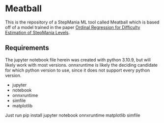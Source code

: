 # Meatball
This is the repository of a StepMania ML tool called Meatball which is based off of a model trained in the paper [Ordinal Regression for Difficulty Estimation of StepMania Levels](https://arxiv.org/pdf/2301.09485.pdf).

## Requirements
The jupyter notebook file herein was created with python 3.10.9, but will likely work with most versions. onnxruntime is likely the deciding candidate for which python version to use, since it does not support every python version.

* jupyter
* notebook
* onnxruntime
* simfile
* matplotlib

Just run pip install jupyter notebook onnxruntime matplotlib simfile
